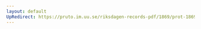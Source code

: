 ```yaml
---
layout: default
UpRedirect: https://pruto.im.uu.se/riksdagen-records-pdf/1869/prot-1869--ak--203/prot-1869--ak--203_003.pdf
---
```

